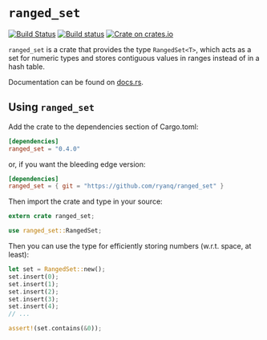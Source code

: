 `ranged_set`
============

[![Build Status][travis-badge]][travis-ci]
[![Build status][appveyor-badge]][appveyor-ci]
[![Crate on crates.io][crates.io-badge]][crates.io]

`ranged_set` is a crate that provides the type `RangedSet<T>`, which
acts as a set for numeric types and stores contiguous values in ranges
instead of in a hash table.

Documentation can be found on [docs.rs].

Using `ranged_set`
------------------

Add the crate to the dependencies section of Cargo.toml:

```toml
[dependencies]
ranged_set = "0.4.0"
```

or, if you want the bleeding edge version:

```toml
[dependencies]
ranged_set = { git = "https://github.com/ryanq/ranged_set" }
```

Then import the crate and type in your source:

```rust
extern crate ranged_set;

use ranged_set::RangedSet;
```

Then you can use the type for efficiently storing numbers (w.r.t. space,
at least):

```rust
let set = RangedSet::new();
set.insert(0);
set.insert(1);
set.insert(2);
set.insert(3);
set.insert(4);
// ...

assert!(set.contains(&0));
```

[travis-badge]: https://travis-ci.org/ryanq/ranged_set.svg?branch=master
[travis-ci]: https://travis-ci.org/ryanq/ranged_set
[appveyor-badge]: https://ci.appveyor.com/api/projects/status/3qth32heony0a0nw?svg=true
[appveyor-ci]: https://ci.appveyor.com/project/ryanq/ranged-set
[crates.io-badge]: https://img.shields.io/crates/v/ranged_set.svg
[crates.io]: https://crates.io/crates/ranged_set
[docs.rs]: https://docs.rs/ranged_set/
